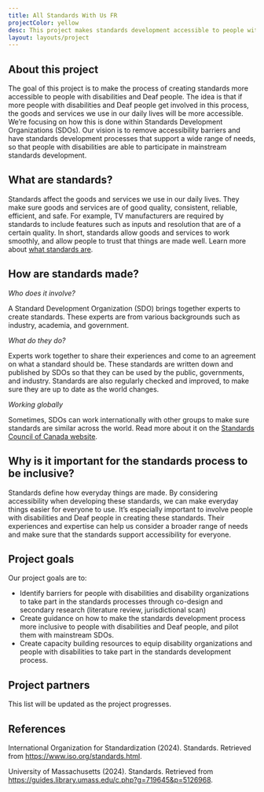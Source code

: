```yaml
---
title: All Standards With Us FR
projectColor: yellow
desc: This project makes standards development accessible to people with disabilities and Deaf individuals, ensuring goods and services are inclusive. We focus on removing barriers in Standards Development Organizations (SDOs) to support full participation.
layout: layouts/project
---
```

## About this project

The goal of this project is to make the process of creating standards more accessible to people with disabilities and Deaf people. The idea is that if more people with disabilities and Deaf people get involved in this process, the goods and services we use in our daily lives will be more accessible. We’re focusing on how this is done within Standards Development Organizations (SDOs). Our vision is to remove accessibility barriers and have standards development processes that support a wide range of needs, so that people with disabilities are able to participate in mainstream standards development.

## What are standards?

Standards affect the goods and services we use in our daily lives. They make sure goods and services are of good 
quality, consistent, reliable, efficient, and safe. For example, TV manufacturers are required by standards to 
include features such as inputs and resolution that are of a certain quality.
In short, standards allow goods and services to work smoothly, and allow people to trust that things are made well.
Learn more about 
[what standards are](https://www.youtube.com/watch?si=VY_Y8Yv4Z4kmKDcG&v=S47SCjCYJHo&feature=youtu.be).

## How are standards made?

_Who does it involve?_

A Standard Development Organization (SDO) brings together experts to create standards. These experts are from various 
backgrounds such as industry, academia, and government.

_What do they do?_

Experts work together to share their experiences and come to an agreement on what a standard should be. 
These standards are written down and published by SDOs so that they can be used by the public, governments, 
and industry. Standards are also regularly checked and improved, to make sure they are up to date as the world changes.

_Working globally_

Sometimes, SDOs can work internationally with other groups to make sure standards are similar across the world.
Read more about it on the 
[Standards Council of Canada website](https://scc-ccn.ca/standards/how-standards-are-developed/how-national-standards-are-developed).

## Why is it important for the standards process to be inclusive?

Standards define how everyday things are made. By considering accessibility when developing these standards, we can 
make everyday things easier for everyone to use. It’s especially important to involve people with disabilities and 
Deaf people in creating these standards. Their experiences and expertise can help us consider a broader range of needs 
and make sure that the standards support accessibility for everyone.

## Project goals

Our project goals are to:

- Identify barriers for people with disabilities and disability organizations to take part in the standards 
processes through co-design and secondary research (literature review, jurisdictional scan)
- Create guidance on how to make the standards development process more inclusive to people with disabilities 
and Deaf people, and pilot them with mainstream SDOs.
- Create capacity building resources to equip disability organizations and people with disabilities to take 
part in the standards development process.

## Project partners

This list will be updated as the project progresses.

## References

International Organization for Standardization (2024). Standards. Retrieved from https://www.iso.org/standards.html.

University of Massachusetts (2024). Standards. Retrieved from 
https://guides.library.umass.edu/c.php?g=719645&p=5126968.

